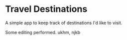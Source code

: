 # Travel Destinations

A simple app to keep track of destinations I'd like to visit.

Some editing performed.
ukhm, njkb